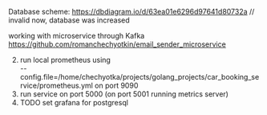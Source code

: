 Database scheme: https://dbdiagram.io/d/63ea01e6296d97641d80732a
// invalid now, database was increased 

working with microservice through Kafka
https://github.com/romanchechyotkin/email_sender_microservice

2) run local prometheus using  
 --config.file=/home/chechyotka/projects/golang_projects/car_booking_service/prometheus.yml on port 9090
3) run service on port 5000 (on port 5001 running metrics server) 
4) TODO set grafana for postgresql
